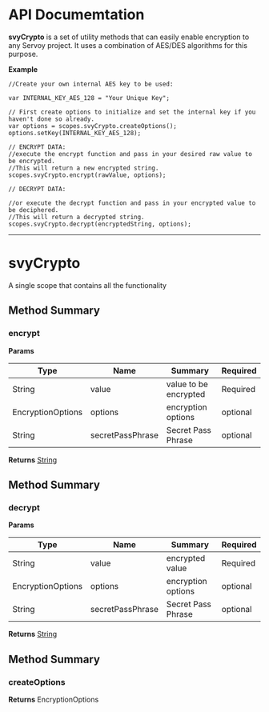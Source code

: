 # API Documemtation
**svyCrypto** is a set of utility methods that can easily enable encryption to any Servoy project.  It uses a combination of AES/DES algorithms for this purpose.  

**Example**


    //Create your own internal AES key to be used:

    var INTERNAL_KEY_AES_128 = "Your Unique Key";

    // First create options to initialize and set the internal key if you haven't done so already.
    var options = scopes.svyCrypto.createOptions();
    options.setKey(INTERNAL_KEY_AES_128);

    // ENCRYPT DATA:
    //execute the encrypt function and pass in your desired raw value to be encrypted. 
    //This will return a new encrypted string.
    scopes.svyCrypto.encrypt(rawValue, options);

    // DECRYPT DATA:
    
    //or execute the decrypt function and pass in your encrypted value to be deciphered. 
    //This will return a decrypted string.
    scopes.svyCrypto.decrypt(encryptedString, options);

***

# svyCrypto
A single scope that contains all the functionality

## Method Summary
### encrypt 
**Params**

Type | Name | Summary | Required
--- | --- | --- | ---
String | value | value to be encrypted | Required
EncryptionOptions | options | encryption options | optional
String | secretPassPhrase | Secret Pass Phrase | optional



**Returns** [String](https://wiki.servoy.com/display/DOCS/String)

## Method Summary
### decrypt 
**Params**

Type | Name | Summary | Required
--- | --- | --- | ---
String | value | encrypted value | Required
EncryptionOptions | options | encryption options | optional
String | secretPassPhrase | Secret Pass Phrase | optional


**Returns** [String](https://wiki.servoy.com/display/DOCS/String)

## Method Summary
### createOptions 

**Returns** EncryptionOptions
